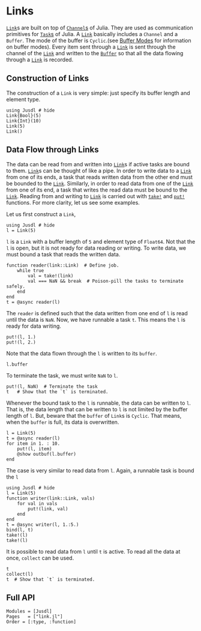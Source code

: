 # Links 

[`Link`](@ref)s are built on top of  [`Channel`s](https://docs.julialang.org/en/v1/manual/parallel-computing/#Channels-1) of Julia. They are used as communication primitives for [`Task`s](https://docs.julialang.org/en/v1/manual/control-flow/#man-tasks-1) of Julia. A [`Link`](@ref) basically includes a `Channel` and a `Buffer`. The mode of the buffer is `Cyclic`.(see [Buffer Modes](@ref) for information on buffer modes). Every item sent through a [`Link`](@ref) is sent through the channel of the [`Link`](@ref) and written to the [`Buffer`](@ref) so that all the data flowing through a [`Link`](@ref) is recorded.

## Construction of Links 
The construction of a `Link` is very simple: just specify its buffer length and element type.
```@repl 
using Jusdl # hide 
Link{Bool}(5)
Link{Int}(10)
Link(5) 
Link()
```

## Data Flow through Links
The data can be read from and written into [`Link`](@ref)s if active tasks are bound to them. [`Link`](@ref)s can be thought of like a pipe. In order to write data to a [`Link`](@ref) from one of its ends, a task that reads written data from the other end must be bounded to the [`Link`](@ref). Similarly, in order to read data from one of the [`Link`](@ref) from one of its end, a task that writes the read data must be bound to the [`Link`](@ref). Reading from and writing to [`Link`](@ref) is carried out with [`take!`](@ref) and [`put!`](@ref) functions. For more clarity, let us see some examples. 

Let us first construct a `Link`,
```@repl link_writing_ex_1
using Jusdl # hide
l = Link(5)
```
`l` is a `Link` with a buffer length of `5` and element type of `Float64`. Not that the `l` is open, but it is not ready for data reading or writing. To write data, we must bound a task that reads the written data.
```@repl link_writing_ex_1
function reader(link::Link)  # Define job.
    while true
        val = take!(link)
        val === NaN && break  # Poison-pill the tasks to terminate safely.
    end
end
t = @async reader(l)
```
The `reader` is defined such that the data written from one end of `l` is read until the data is `NaN`. Now, we have runnable a task `t`. This means the `l` is ready for data writing. 
```@repl link_writing_ex_1
put!(l, 1.)
put!(l, 2.)
```
Note that the data flown through the `l` is written to its `buffer`. 
```@repl link_writing_ex_1
l.buffer
```
To terminate the task, we must write `NaN` to `l`.
```@repl link_writing_ex_1
put!(l, NaN)  # Terminate the task 
t   # Show that the `t` is terminated.
```
Whenever the bound task to the `l` is runnable, the data can be written to `l`. That is, the data length that can be written to `l` is not limited by the buffer length of `l`. But, beware that the `buffer` of `Link`s is `Cyclic`. That means, when the `buffer` is full, its data is overwritten.
```@repl link_writing_ex_1
l = Link(5)
t = @async reader(l)
for item in 1. : 10.
    put!(l, item)
    @show outbuf(l.buffer)
end
```

The case is very similar to read data from `l`. Again, a runnable task is bound the `l` 
```@repl link_reading_ex_1
using Jusdl # hide
l = Link(5)
function writer(link::Link, vals)
    for val in vals
        put!(link, val)
    end
end
t = @async writer(l, 1.:5.)
bind(l, t)
take!(l)
take!(l)
```
It is possible to read data from `l` until `t` is active. To read all the data at once, `collect` can be used. 
```@repl link_reading_ex_1
t   
collect(l)
t  # Show that `t` is terminated.
```

## Full API 
```@autodocs
Modules = [Jusdl]
Pages   = ["link.jl"]
Order = [:type, :function]
```